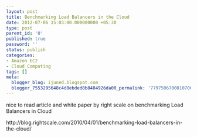 ```yaml
---
layout: post
title: Benchmarking Load Balancers in the Cloud
date: 2012-07-06 15:03:00.000000000 +05:30
type: post
parent_id: '0'
published: true
password: ''
status: publish
categories:
- Amazon EC2
- Cloud Computing
tags: []
meta:
  blogger_blog: ijuned.blogspot.com
  blogger_7553295648c4d8ebded8b8484926da00_permalink: '7797506700810706499'
---
```

<div dir="ltr" style="text-align:left;">nice to read article and white paper by right scale on benchmarking Load Balancers in Cloud  </p>
<p>http://blog.rightscale.com/2010/04/01/benchmarking-load-balancers-in-the-cloud/</p></div>
